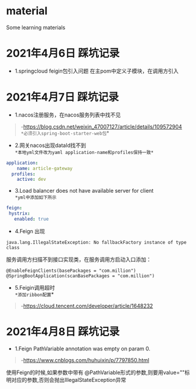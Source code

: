 # material
Some learning materials

# 2021年4月6日 踩坑记录
 - 1.springcloud feigin包引入问题
在主pom中定义子模块，在调用方引入

# 2021年4月7日 踩坑记录
 - 1.nacos注册服务，在nacos服务列表中找不见
>  -https://blog.csdn.net/weixin_47007127/article/details/109572904 <br/>
```*必须引入spring-boot-starter-web包```*
 - 2.网关nacos出现dataId找不到<br/>
```*本地yml文件改为yaml application-name和profiles保持一致*```
```yaml
application:
    name: article-gateway
  profiles:
    active: dev
```
 - 3.Load balancer does not have available server for client<br>
 ```*yml中添加如下所示```
 ```yaml
feign:
  hystrix:
    enabled: true
```
 - 4.Feign 出现
```shell script
java.lang.IllegalStateException: No fallbackFactory instance of type class
```
服务调用方扫描不到接口实现类，在服务调用方启动入口添加：
```shell script
@EnableFeignClients(basePackages = "com.million")
@SpringBootApplication(scanBasePackages = "com.million")
```
 - 5.Feigin调用超时<br/>
 ```*添加ribbon配置```*
 >  -https://cloud.tencent.com/developer/article/1648232<br/>
# 2021年4月8日 踩坑记录
 - 1.Feign PathVariable annotation was empty on param 0.
 >  -https://www.cnblogs.com/huhuixin/p/7797850.html<br/>

使用Feign的时候,如果参数中带有
@PathVariable形式的参数,则要用value=""标明对应的参数,否则会抛出IllegalStateException异常
